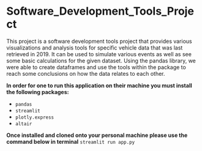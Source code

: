 # Software_Development_Tools_Project
This project is a software development tools project that provides various visualizations and analysis tools for specific vehicle data that was last retrieved in 2019. It can be used to simulate various events as well as see some basic calculations for the given dataset. Using the pandas library, we were able to create dataframes and use the tools within the package to reach some conclusions on how the data relates to each other.

**In order for one to run this application on their machine you must install the following packages:**
- `pandas` 
- `streamlit` 
- `plotly.express` 
- `altair`

**Once installed and cloned onto your personal machine please use the command below in terminal**
`streamlit run app.py`